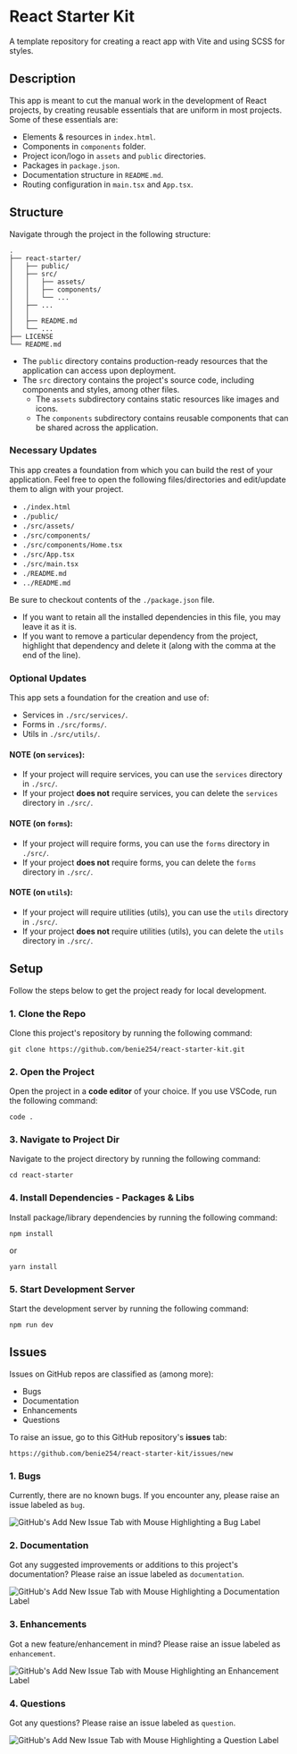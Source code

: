# React Starter Kit

A template repository for creating a react app with Vite and using SCSS for styles.

## Description

This app is meant to cut the manual work in the development of React projects, by creating reusable essentials that are uniform in most projects. Some of these essentials are:

- Elements & resources in `index.html`.
- Components in `components` folder.
- Project icon/logo in `assets` and `public` directories.
- Packages in `package.json`.
- Documentation structure in `README.md`.
- Routing configuration in `main.tsx` and `App.tsx`.

## Structure

Navigate through the project in the following structure:

```
.
├── react-starter/
│   ├── public/
│   ├── src/
│   │   ├── assets/
│   │   ├── components/
│   │   └── ...
│   ├── ...
│   │
│   ├── README.md
│   └── ...
├── LICENSE
└── README.md
```

- The `public` directory contains production-ready resources that the application can access upon deployment.
- The `src` directory contains the project's source code, including components and styles, among other files.
  - The `assets` subdirectory contains static resources like images and icons.
  - The `components` subdirectory contains reusable components that can be shared across the application.

### Necessary Updates

This app creates a foundation from which you can build the rest of your application. Feel free to open the following files/directories and edit/update them to align with your project.

- `./index.html`
- `./public/`
- `./src/assets/`
- `./src/components/`
- `./src/components/Home.tsx`
- `./src/App.tsx`
- `./src/main.tsx`
- `./README.md`
- `../README.md`

Be sure to checkout contents of the `./package.json` file.

- If you want to retain all the installed dependencies in this file, you may leave it as it is.
- If you want to remove a particular dependency from the project, highlight that dependency and delete it (along with the comma at the end of the line).

### Optional Updates

This app sets a foundation for the creation and use of:

- Services in `./src/services/`.
- Forms in `./src/forms/`.
- Utils in `./src/utils/`.

#### NOTE (on `services`):

- If your project will require services, you can use the `services` directory in `./src/`.
- If your project **does not** require services, you can delete the `services` directory in `./src/`.

#### NOTE (on `forms`):

- If your project will require forms, you can use the `forms` directory in `./src/`.
- If your project **does not** require forms, you can delete the `forms` directory in `./src/`.

#### NOTE (on `utils`):

- If your project will require utilities (utils), you can use the `utils` directory in `./src/`.
- If your project **does not** require utilities (utils), you can delete the `utils` directory in `./src/`.

## Setup

Follow the steps below to get the project ready for local development.

### 1. Clone the Repo

Clone this project's repository by running the following command:

```
git clone https://github.com/benie254/react-starter-kit.git
```

### 2. Open the Project

Open the project in a **code editor** of your choice. If you use VSCode, run the following command:

```
code .
```

### 3. Navigate to Project Dir

Navigate to the project directory by running the following command:

```
cd react-starter
```

### 4. Install Dependencies - Packages & Libs

Install package/library dependencies by running the following command:

```
npm install
```

or

```
yarn install
```

### 5. Start Development Server

Start the development server by running the following command:

```
npm run dev
```

## Issues

Issues on GitHub repos are classified as (among more):

- Bugs
- Documentation
- Enhancements
- Questions

To raise an issue, go to this GitHub repository's **issues** tab:

```
https://github.com/benie254/react-starter-kit/issues/new
```

### 1. Bugs

Currently, there are no known bugs. If you encounter any, please raise an issue labeled as `bug`.

![GitHub's Add New Issue Tab with Mouse Highlighting a Bug Label](image-1.png)

### 2. Documentation

Got any suggested improvements or additions to this project's documentation? Please raise an issue labeled as `documentation`.

![GitHub's Add New Issue Tab with Mouse Highlighting a Documentation Label](image-3.png)

### 3. Enhancements

Got a new feature/enhancement in mind? Please raise an issue labeled as `enhancement`.

![GitHub's Add New Issue Tab with Mouse Highlighting an Enhancement Label](image-4.png)

### 4. Questions

Got any questions? Please raise an issue labeled as `question`.

![GitHub's Add New Issue Tab with Mouse Highlighting a Question Label](image-2.png)
